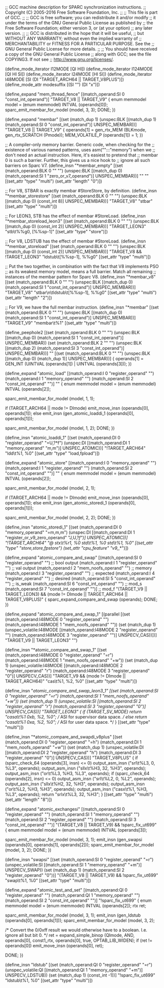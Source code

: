 ;; GCC machine description for SPARC synchronization instructions.
;; Copyright (C) 2005-2016 Free Software Foundation, Inc.
;;
;; This file is part of GCC.
;;
;; GCC is free software; you can redistribute it and/or modify
;; it under the terms of the GNU General Public License as published by
;; the Free Software Foundation; either version 3, or (at your option)
;; any later version.
;;
;; GCC is distributed in the hope that it will be useful,
;; but WITHOUT ANY WARRANTY; without even the implied warranty of
;; MERCHANTABILITY or FITNESS FOR A PARTICULAR PURPOSE.  See the
;; GNU General Public License for more details.
;;
;; You should have received a copy of the GNU General Public License
;; along with GCC; see the file COPYING3.  If not see
;; <http://www.gnu.org/licenses/>.

(define_mode_iterator I12MODE [QI HI])
(define_mode_iterator I124MODE [QI HI SI])
(define_mode_iterator I24MODE [HI SI])
(define_mode_iterator I48MODE [SI (DI "TARGET_ARCH64 || TARGET_V8PLUS")])
(define_mode_attr modesuffix [(SI "") (DI "x")])

(define_expand "mem_thread_fence"
  [(match_operand:SI 0 "const_int_operand")]
  "TARGET_V8 || TARGET_V9"
{
  enum memmodel model = (enum memmodel) INTVAL (operands[0]);
  sparc_emit_membar_for_model (model, 3, 3);
  DONE;
})

(define_expand "membar"
  [(set (match_dup 1)
	(unspec:BLK [(match_dup 1) (match_operand:SI 0 "const_int_operand")]
		    UNSPEC_MEMBAR))]
  "TARGET_V8 || TARGET_V9"
{
  operands[1] = gen_rtx_MEM (BLKmode, gen_rtx_SCRATCH (Pmode));
  MEM_VOLATILE_P (operands[1]) = 1;
})

;; A compiler-only memory barrier.  Generic code, when checking for the
;; existence of various named patterns, uses asm("":::"memory") when we
;; don't need an actual instruction.  Here, it's easiest to pretend that
;; membar 0 is such a barrier.  Further, this gives us a nice hook to 
;; ignore all such barriers on Sparc V7.
(define_insn "*membar_empty"
  [(set (match_operand:BLK 0 "" "")
	(unspec:BLK [(match_dup 0) (match_operand:SI 1 "zero_or_v7_operand")]
		    UNSPEC_MEMBAR))]
  ""
  ""
  [(set_attr "type" "multi")
   (set_attr "length" "0")])

;; For V8, STBAR is exactly membar #StoreStore, by definition.
(define_insn "*membar_storestore"
  [(set (match_operand:BLK 0 "" "")
	(unspec:BLK [(match_dup 0) (const_int 8)] UNSPEC_MEMBAR))]
  "TARGET_V8"
  "stbar"
  [(set_attr "type" "multi")])

;; For LEON3, STB has the effect of membar #StoreLoad.
(define_insn "*membar_storeload_leon3"
  [(set (match_operand:BLK 0 "" "")
	(unspec:BLK [(match_dup 0) (const_int 2)] UNSPEC_MEMBAR))]
  "TARGET_LEON3"
  "stb\t%%g0, [%%sp-1]"
  [(set_attr "type" "store")])

;; For V8, LDSTUB has the effect of membar #StoreLoad.
(define_insn "*membar_storeload"
  [(set (match_operand:BLK 0 "" "")
	(unspec:BLK [(match_dup 0) (const_int 2)] UNSPEC_MEMBAR))]
  "TARGET_V8 && !TARGET_LEON3"
  "ldstub\t[%%sp-1], %%g0"
  [(set_attr "type" "multi")])

;; Put the two together, in combination with the fact that V8 implements PSO
;; as its weakest memory model, means a full barrier.  Match all remaining
;; instances of the membar pattern for Sparc V8.
(define_insn "*membar_v8"
  [(set (match_operand:BLK 0 "" "")
	(unspec:BLK [(match_dup 0) (match_operand:SI 1 "const_int_operand")]
		    UNSPEC_MEMBAR))]
  "TARGET_V8"
  "stbar\n\tldstub\t[%%sp-1], %%g0"
  [(set_attr "type" "multi")
   (set_attr "length" "2")])

;; For V9, we have the full membar instruction.
(define_insn "*membar"
  [(set (match_operand:BLK 0 "" "")
	(unspec:BLK [(match_dup 0) (match_operand:SI 1 "const_int_operand")]
		    UNSPEC_MEMBAR))]
  "TARGET_V9"
  "membar\t%1"
  [(set_attr "type" "multi")])

(define_peephole2
  [(set (match_operand:BLK 0 "" "")
	(unspec:BLK [(match_dup 0) (match_operand:SI 1 "const_int_operand")]
		    UNSPEC_MEMBAR))
   (set (match_operand:BLK 2 "" "")
	(unspec:BLK [(match_dup 2) (match_operand:SI 3 "const_int_operand")]
		    UNSPEC_MEMBAR))]
  ""
  [(set (match_operand:BLK 0 "" "")
	(unspec:BLK [(match_dup 0) (match_dup 1)] UNSPEC_MEMBAR))]
{ operands[1] = GEN_INT (UINTVAL (operands[1]) | UINTVAL (operands[3])); })

(define_expand "atomic_load<mode>"
  [(match_operand:I 0 "register_operand" "")
   (match_operand:I 1 "memory_operand" "")
   (match_operand:SI 2 "const_int_operand" "")]
  ""
{
  enum memmodel model = (enum memmodel) INTVAL (operands[2]);

  sparc_emit_membar_for_model (model, 1, 1);

  if (TARGET_ARCH64 || <MODE>mode != DImode)
    emit_move_insn (operands[0], operands[1]);
  else
    emit_insn (gen_atomic_loaddi_1 (operands[0], operands[1]));

  sparc_emit_membar_for_model (model, 1, 2);
  DONE;
})

(define_insn "atomic_loaddi_1"
  [(set (match_operand:DI 0 "register_operand" "=U,?*f")
	(unspec:DI [(match_operand:DI 1 "memory_operand" "m,m")]
		   UNSPEC_ATOMIC))]
  "!TARGET_ARCH64"
  "ldd\t%1, %0"
  [(set_attr "type" "load,fpload")])

(define_expand "atomic_store<mode>"
  [(match_operand:I 0 "memory_operand" "")
   (match_operand:I 1 "register_operand" "")
   (match_operand:SI 2 "const_int_operand" "")]
  ""
{
  enum memmodel model = (enum memmodel) INTVAL (operands[2]);

  sparc_emit_membar_for_model (model, 2, 1);

  if (TARGET_ARCH64 || <MODE>mode != DImode)
    emit_move_insn (operands[0], operands[1]);
  else
    emit_insn (gen_atomic_storedi_1 (operands[0], operands[1]));

  sparc_emit_membar_for_model (model, 2, 2);
  DONE;
})

(define_insn "atomic_storedi_1"
  [(set (match_operand:DI 0 "memory_operand" "=m,m,m")
	(unspec:DI
	  [(match_operand:DI 1 "register_or_v9_zero_operand" "J,U,?*f")]
	  UNSPEC_ATOMIC))]
  "!TARGET_ARCH64"
  "@
   stx\t%r1, %0
   std\t%1, %0
   std\t%1, %0"
  [(set_attr "type" "store,store,fpstore")
   (set_attr "cpu_feature" "v9,*,*")])

(define_expand "atomic_compare_and_swap<mode>"
  [(match_operand:SI 0 "register_operand" "")		;; bool output
   (match_operand:I 1 "register_operand" "")		;; val output
   (match_operand:I 2 "mem_noofs_operand" "")		;; memory
   (match_operand:I 3 "register_operand" "")		;; expected
   (match_operand:I 4 "register_operand" "")		;; desired
   (match_operand:SI 5 "const_int_operand" "")		;; is_weak
   (match_operand:SI 6 "const_int_operand" "")		;; mod_s
   (match_operand:SI 7 "const_int_operand" "")]		;; mod_f
  "(TARGET_V9 || TARGET_LEON3)
   && (<MODE>mode != DImode || TARGET_ARCH64 || TARGET_V8PLUS)"
{
  sparc_expand_compare_and_swap (operands);
  DONE;
})

(define_expand "atomic_compare_and_swap<mode>_1"
  [(parallel
     [(set (match_operand:I48MODE 0 "register_operand" "")
	   (match_operand:I48MODE 1 "mem_noofs_operand" ""))
      (set (match_dup 1)
	   (unspec_volatile:I48MODE
	     [(match_operand:I48MODE 2 "register_operand" "")
	      (match_operand:I48MODE 3 "register_operand" "")]
	     UNSPECV_CAS))])]
  "TARGET_V9 || TARGET_LEON3"
  "")

(define_insn "*atomic_compare_and_swap<mode>_1"
  [(set (match_operand:I48MODE 0 "register_operand" "=r")
	(match_operand:I48MODE 1 "mem_noofs_operand" "+w"))
   (set (match_dup 1)
	(unspec_volatile:I48MODE
	  [(match_operand:I48MODE 2 "register_operand" "r")
	   (match_operand:I48MODE 3 "register_operand" "0")]
	  UNSPECV_CAS))]
  "TARGET_V9 && (<MODE>mode != DImode || TARGET_ARCH64)"
  "cas<modesuffix>\t%1, %2, %0"
  [(set_attr "type" "multi")])

(define_insn "*atomic_compare_and_swap_leon3_1"
  [(set (match_operand:SI 0 "register_operand" "=r")
	(match_operand:SI 1 "mem_noofs_operand" "+w"))
   (set (match_dup 1)
	(unspec_volatile:SI
	  [(match_operand:SI 2 "register_operand" "r")
	   (match_operand:SI 3 "register_operand" "0")]
	  UNSPECV_CAS))]
  "TARGET_LEON3"
{
  if (TARGET_SV_MODE)
    return "casa\t%1 0xb, %2, %0"; /* ASI for supervisor data space.  */
  else
    return "casa\t%1 0xa, %2, %0"; /* ASI for user data space.  */
}
  [(set_attr "type" "multi")])

(define_insn "*atomic_compare_and_swapdi_v8plus"
  [(set (match_operand:DI 0 "register_operand" "=h")
	(match_operand:DI 1 "mem_noofs_operand" "+w"))
   (set (match_dup 1)
	(unspec_volatile:DI
	  [(match_operand:DI 2 "register_operand" "h")
	   (match_operand:DI 3 "register_operand" "0")]
	  UNSPECV_CAS))]
  "TARGET_V8PLUS"
{
  if (sparc_check_64 (operands[3], insn) <= 0)
    output_asm_insn ("srl\t%L3, 0, %L3", operands);
  output_asm_insn ("sllx\t%H3, 32, %H3", operands);
  output_asm_insn ("or\t%L3, %H3, %L3", operands);
  if (sparc_check_64 (operands[2], insn) <= 0)
    output_asm_insn ("srl\t%L2, 0, %L2", operands);
  output_asm_insn ("sllx\t%H2, 32, %H3", operands);
  output_asm_insn ("or\t%L2, %H3, %H3", operands);
  output_asm_insn ("casx\t%1, %H3, %L3", operands);
  return "srlx\t%L3, 32, %H3";
}
  [(set_attr "type" "multi")
   (set_attr "length" "8")])

(define_expand "atomic_exchangesi"
  [(match_operand:SI 0 "register_operand" "")
   (match_operand:SI 1 "memory_operand" "")
   (match_operand:SI 2 "register_operand" "")
   (match_operand:SI 3 "const_int_operand" "")]
  "(TARGET_V8 || TARGET_V9) && !sparc_fix_ut699"
{
  enum memmodel model = (enum memmodel) INTVAL (operands[3]);

  sparc_emit_membar_for_model (model, 3, 1);
  emit_insn (gen_swapsi (operands[0], operands[1], operands[2]));
  sparc_emit_membar_for_model (model, 3, 2);
  DONE;
})

(define_insn "swapsi"
  [(set (match_operand:SI 0 "register_operand" "=r")
	(unspec_volatile:SI [(match_operand:SI 1 "memory_operand" "+m")]
			    UNSPECV_SWAP))
   (set (match_dup 1)
	(match_operand:SI 2 "register_operand" "0"))]
  "(TARGET_V8 || TARGET_V9) && !sparc_fix_ut699"
  "swap\t%1, %0"
  [(set_attr "type" "multi")])

(define_expand "atomic_test_and_set"
  [(match_operand:QI 0 "register_operand" "")
   (match_operand:QI 1 "memory_operand" "")
   (match_operand:SI 2 "const_int_operand" "")]
  "!sparc_fix_ut699"
{
  enum memmodel model = (enum memmodel) INTVAL (operands[2]);
  rtx ret;

  sparc_emit_membar_for_model (model, 3, 1);
  emit_insn (gen_ldstub (operands[0], operands[1]));
  sparc_emit_membar_for_model (model, 3, 2);

  /* Convert the 0/0xff result we would otherwise have to a boolean.
     I.e. ignore all but bit 0.  */
  ret = expand_simple_binop (QImode, AND, operands[0], const1_rtx,
			     operands[0], true, OPTAB_LIB_WIDEN);
  if (ret != operands[0])
    emit_move_insn (operands[0], ret);

  DONE;
})

(define_insn "ldstub"
  [(set (match_operand:QI 0 "register_operand" "=r")
	(unspec_volatile:QI [(match_operand:QI 1 "memory_operand" "+m")]
			    UNSPECV_LDSTUB))
   (set (match_dup 1) (const_int -1))]
  "!sparc_fix_ut699"
  "ldstub\t%1, %0"
  [(set_attr "type" "multi")])

